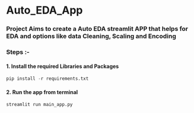 # Auto_EDA_App

### Project Aims to create a Auto EDA streamlit APP that helps for EDA and options like data Cleaning, Scaling and Encoding

### Steps :- 

#### 1. Install the required Libraries and Packages
```python
pip install -r requirements.txt
```

#### 2. Run the app from terminal 

```python
streamlit run main_app.py
```
